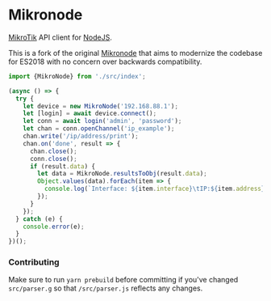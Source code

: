 # Mikronode

[MikroTik](https://mikrotik.com/) API client for [NodeJS](http://nodejs.org).

This is a fork of the original [Mikronode](https://github.com/Trakkasure/mikronode)
that aims to modernize the codebase for ES2018 with no concern over backwards
compatibility.

```js 
import {MikroNode} from './src/index';

(async () => {
  try {
    let device = new MikroNode('192.168.88.1');
    let [login] = await device.connect();
    let conn = await login('admin', 'password');
    let chan = conn.openChannel('ip_example');
    chan.write('/ip/address/print');
    chan.on('done', result => {
      chan.close();
      conn.close();
      if (result.data) {
        let data = MikroNode.resultsToObj(result.data);
        Object.values(data).forEach(item => {
          console.log(`Interface: ${item.interface}\tIP:${item.address}`);
        });
      }
    });
  } catch (e) {
    console.error(e);
  }
})();
```

### Contributing
Make sure to run `yarn prebuild` before committing if you've changed `src/parser.g` so that `/src/parser.js` reflects any changes.